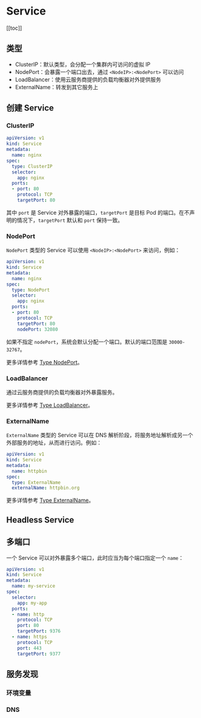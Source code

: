 # Service

[[toc]]

## 类型

- ClusterIP：默认类型，会分配一个集群内可访问的虚拟 IP
- NodePort：会暴露一个端口出去，通过 `<NodeIP>:<NodePort>` 可以访问
- LoadBalancer：使用云服务商提供的负载均衡器对外提供服务
- ExternalName：转发到其它服务上

## 创建 Service

### ClusterIP

```yaml
apiVersion: v1
kind: Service
metadata:
  name: nginx
spec:
  type: ClusterIP
  selector:
    app: nginx
  ports:
  - port: 80
    protocol: TCP
    targetPort: 80
```

其中 `port` 是 Service 对外暴露的端口，`targetPort` 是目标 Pod 的端口。在不声明的情况下，`targetPort` 默认和 `port` 保持一致。

### NodePort

`NodePort` 类型的 Service 可以使用 `<NodeIP>:<NodePort>` 来访问，例如：

```yaml
apiVersion: v1
kind: Service
metadata:
  name: nginx
spec:
  type: NodePort
  selector:
    app: nginx
  ports:
  - port: 80
    protocol: TCP
    targetPort: 80
    nodePort: 32080
```

如果不指定 `nodePort`，系统会默认分配一个端口。默认的端口范围是 `30000-32767`。

更多详情参考 [Type NodePort](https://kubernetes.io/docs/concepts/services-networking/service/#nodeport)。

### LoadBalancer

通过云服务商提供的负载均衡器对外暴露服务。

更多详情参考 [Type LoadBalancer](https://kubernetes.io/docs/concepts/services-networking/service/#loadbalancer)。

### ExternalName

`ExternalName` 类型的 Service 可以在 DNS 解析阶段，将服务地址解析成另一个外部服务的地址，从而进行访问。例如：

```yaml
apiVersion: v1
kind: Service
metadata:
  name: httpbin
spec:
  type: ExternalName
  externalName: httpbin.org
```

更多详情参考 [Type ExternalName](https://kubernetes.io/docs/concepts/services-networking/service/#externalname)。

## Headless Service

## 多端口

一个 Service 可以对外暴露多个端口，此时应当为每个端口指定一个 `name`：

```yaml
apiVersion: v1
kind: Service
metadata:
  name: my-service
spec:
  selector:
    app: my-app
  ports:
  - name: http
    protocol: TCP
    port: 80
    targetPort: 9376
  - name: https
    protocol: TCP
    port: 443
    targetPort: 9377
```

## 服务发现

### 环境变量

### DNS